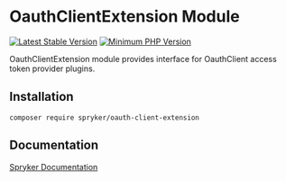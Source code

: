 # OauthClientExtension Module
[![Latest Stable Version](https://poser.pugx.org/spryker/oauth-client-extension/v/stable.svg)](https://packagist.org/packages/spryker/oauth-client-extension)
[![Minimum PHP Version](https://img.shields.io/badge/php-%3E%3D%208.3-8892BF.svg)](https://php.net/)

OauthClientExtension module provides interface for OauthClient access token provider plugins.

## Installation

```
composer require spryker/oauth-client-extension
```

## Documentation

[Spryker Documentation](https://docs.spryker.com)
